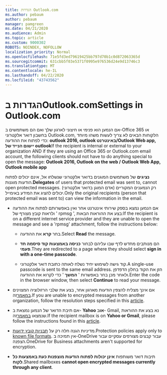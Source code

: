 ```yaml
---
title: הגדרות Outlook.com
ms.author: pebaum
author: pebaum
manager: pamgreen
ms.date: 04/21/2020
ms.audience: Admin
ms.topic: article
ms.custom: 9000302
ROBOTS: NOINDEX, NOFOLLOW
localization_priority: Normal
ms.openlocfilehash: 71e5fd3ed79619425bb797d70b1c0d872063365d
ms.sourcegitcommit: 631cbb5f03e5371f0995e976536d24e9d13746c3
ms.translationtype: MT
ms.contentlocale: he-IL
ms.lasthandoff: 04/22/2020
ms.locfileid: "43743562"
---
```

# <a name="settings-in-outlookcom"></a><span data-ttu-id="8480f-102">הגדרות בOutlook.com</span><span class="sxs-lookup"><span data-stu-id="8480f-102">Settings in Outlook.com</span></span>

<span data-ttu-id="8480f-103">אם הנמען הוא פנימי או חיצוני לארגון שלך ואם הם משתמשים ב-Office 365 או בחשבון דואר אלקטרוני Outlook.com, הלקוחות הבאים לא צריך לעשות משהו מיוחד כדי לפתוח את ההודעה: **outlook 2016, outlook באינטרנט/Outlook Web app, יישום הנייד של outlook**</span><span class="sxs-lookup"><span data-stu-id="8480f-103">If the recipient is internal or external to your organization AND if they are using an Office 365 or Outlook.com email account, the following clients should not have to do anything special to open the message: **Outlook 2016, Outlook on the web / Outlook Web App, Outlook mobile app**</span></span>

<span data-ttu-id="8480f-104">**נציגים** של משתמשים המוגנים בדואר אלקטרוני שנשלחו אל, אינם יכולים לפתוח הודעות מוגנות.</span><span class="sxs-lookup"><span data-stu-id="8480f-104">**Delegates** of users that protected email was sent to, cannot open protected messages.</span></span> <span data-ttu-id="8480f-105">רק הנמענים המקוריים (אדם המוגן בדואר אלקטרוני) יכולים להציג את המידע באימייל.</span><span class="sxs-lookup"><span data-stu-id="8480f-105">Only the original recipients (person that protected email was sent to) can view the information in the email.</span></span>

- <span data-ttu-id="8480f-106">אם הנמען נמצא בספק שירותי אינטרנט אחר&nbsp;ואין באפשרותם לפתוח את ההודעה ולראות קובץ מצורף של ' rpmsg ', בצע את ההוראות הבאות:</span><span class="sxs-lookup"><span data-stu-id="8480f-106">If the recipient is on a different internet service provider and they are&nbsp;unable to open the message and see a 'rpmsg' attachment, follow the instructions below:</span></span>
    
    - <span data-ttu-id="8480f-107">בחר **קרא** את ההודעה.</span><span class="sxs-lookup"><span data-stu-id="8480f-107">Select **Read** the message.</span></span>
    
    - <span data-ttu-id="8480f-108">הם מנותבים מחדש לדף שבו עליהם לבחור **כניסה באמצעות קוד סיסמה חד פעמי**.</span><span class="sxs-lookup"><span data-stu-id="8480f-108">They are redirected to a page where they should select **sign in with a one-time passcode**.</span></span>
    
    - <span data-ttu-id="8480f-109">קוד גישה לשימוש יחיד נשלח לאותה כתובת דואר אלקטרוני.</span><span class="sxs-lookup"><span data-stu-id="8480f-109">A single-use passcode is sent to the same email address.</span></span> <span data-ttu-id="8480f-110">הזן את הקוד בחלון הדפדפן ולאחר מכן בחר באפשרות ' **המשך** ' כדי לקרוא את ההודעה.</span><span class="sxs-lookup"><span data-stu-id="8480f-110">Enter the code in the browser window, then select **Continue** to read your message.</span></span>

- <span data-ttu-id="8480f-111">אם אינך מצליח להצפין הודעות מארגון אחר, בצע את שלבי הרזולוציה המצוינים [במאמר](https://support.office.com/article/known-issues-opening-irm-protected-emails-sent-from-users-in-other-office-365-organizations-0dec0593-a05d-4aa2-8445-9311ebab3164)זה.</span><span class="sxs-lookup"><span data-stu-id="8480f-111">If you are unable to encrypted messages from another organization, follow the resolution steps specified in this [article](https://support.office.com/article/known-issues-opening-irm-protected-emails-sent-from-users-in-other-office-365-organizations-0dec0593-a05d-4aa2-8445-9311ebab3164).</span></span>

- <span data-ttu-id="8480f-112">אם תיבת הדואר של הנמען נמצאת ב- **Yahoo או**ב-</span> Gmail, נא בצע את ההוראות שנמצאו [במאמר](https://support.office.com/article/how-do-i-open-a-protected-message-1157a286-8ecc-4b1e-ac43-2a608fbf3098)זה.</span><span class="sxs-lookup"><span data-stu-id="8480f-112">If the recipient mailbox is on **Yahoo or Gmail**, please follow the instructions</span> found in this [article](https://support.office.com/article/how-do-i-open-a-protected-message-1157a286-8ecc-4b1e-ac43-2a608fbf3098).</span></span>

- <span data-ttu-id="8480f-113">מדיניות הגנה חלה רק על [תבניות קובץ ידועות](https://docs.microsoft.com/azure/information-protection/rms-client/client-admin-guide-file-types).</span><span class="sxs-lookup"><span data-stu-id="8480f-113">Protection policies apply only to [known file formats](https://docs.microsoft.com/azure/information-protection/rms-client/client-admin-guide-file-types).</span></span> <span data-ttu-id="8480f-114">אין תמיכה ב-OneDrive עבור קבצים מצורפים עסקיים עבור הצפנה.</span><span class="sxs-lookup"><span data-stu-id="8480f-114">OneDrive for Business attachments aren't supported for encryption.</span></span>

- <span data-ttu-id="8480f-115">תיבות דואר משותפות **אינן יכולות לפתוח הודעות מוצפנות כעת באמצעות כל לקוח**.</span><span class="sxs-lookup"><span data-stu-id="8480f-115">Shared mailboxes **cannot open encrypted messages currently through any client**.</span></span> 

